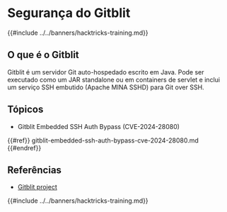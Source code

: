 # Segurança do Gitblit

{{#include ../../banners/hacktricks-training.md}}

## O que é o Gitblit

Gitblit é um servidor Git auto-hospedado escrito em Java. Pode ser executado como um JAR standalone ou em containers de servlet e inclui um serviço SSH embutido (Apache MINA SSHD) para Git over SSH.

## Tópicos

- Gitblit Embedded SSH Auth Bypass (CVE-2024-28080)

{{#ref}}
gitblit-embedded-ssh-auth-bypass-cve-2024-28080.md
{{#endref}}

## Referências

- [Gitblit project](https://gitblit.com/)

{{#include ../../banners/hacktricks-training.md}}
